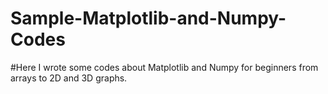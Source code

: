 # Sample-Matplotlib-and-Numpy-Codes
#Here I wrote some codes about Matplotlib and Numpy for beginners from arrays to 2D and 3D graphs.
